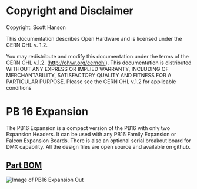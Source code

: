 # Copyright and Disclaimer
Copyright: Scott Hanson

This documentation describes Open Hardware and is licensed under the CERN OHL v. 1.2.

You may redistribute and modify this documentation under the terms of the CERN OHL v.1.2. (http://ohwr.org/cernohl). This documentation is distributed WITHOUT ANY EXPRESS OR IMPLIED WARRANTY, INCLUDING OF MERCHANTABILITY, SATISFACTORY QUALITY AND FITNESS FOR A PARTICULAR PURPOSE. Please see the CERN OHL v.1.2 for applicable conditions

# PB 16 Expansion

The PB16 Expansion is a compact version of the PB16 with only two Expansion Headers. It can be used with any PB16 Family Expansion or Falcon Expansion Boards. There is also an optional serial breakout board for DMX capability. All the design files are open source and available on github.

## [Part BOM](https://github.com/computergeek1507/PB_16/raw/master/PB_16_Expansion/PB_16_Expansion_BOM.ods)

![Image of PB16 Expansion Out](https://github.com/computergeek1507/PB_16/raw/master/PB_16_Expansion/PB_16_Expansion.png)

